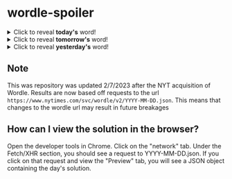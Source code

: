 # wordle-spoiler

<details>
  <summary>Click to reveal <b>today's</b> word!</summary>
  <br>
  <b> about </b>
</details>

<details>
  <summary>Click to reveal <b>tomorrow's</b> word!</summary>
  <br>
  <b> tract </b>
</details>

<details>
  <summary>Click to reveal <b>yesterday's</b> word!</summary>
  <br>
  <b> guest </b>
</details>

## Note
This was repository was updated 2/7/2023 after the NYT acquisition of Wordle. Results are now based off requests to the url `https://www.nytimes.com/svc/wordle/v2/YYYY-MM-DD.json`. This means that changes to the wordle url may result in future breakages

## How can I view the solution in the browser?
Open the developer tools in Chrome. Click on the "network" tab. Under the Fetch/XHR section, you should see a request to YYYY-MM-DD.json. If you click on that request and view the "Preview" tab, you will see a JSON object containing the day's solution.